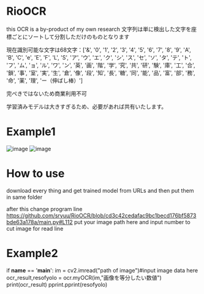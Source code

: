 # RioOCR
this OCR is a by-product of my own research
文字列は単に検出した文字を座標ごとにソートして分割しただけのものとなります

現在識別可能な文字は68文字：['&', '0', '1', '2', '3', '4', '5', '6', '7', '8', '9', 'A', 'B', 'C', 'e', 'E', 'F', 'L', 'S', 'ア', 'ウ', 'エ', 'ク', 'シ', 'ス', 'セ', 'ソ', 'タ', 'テ', 'ト', 'フ', 'ム', 'ョ', 'ル', 'ワ', 'ン', '英', '画', '階', '学', '究', '共', '研', '験', '庫', '工', '合', '鎖', '事', '室', '実', '生', '倉', '像', '段', '知', '長', '糖', '同', '能', '品', '富', '部', '務', '命', '薬', '理', 'ー（伸ばし棒）']

完ぺきではないため商業利用不可

学習済みモデルは大きすぎるため、必要があれば共有いたします。

# Example1

![image](https://user-images.githubusercontent.com/56717608/112598439-ec20cd80-8e51-11eb-92a7-774e22112092.png)
![image](https://user-images.githubusercontent.com/56717608/112598454-f04ceb00-8e51-11eb-912a-2030b7a57a66.png)

# How to use
download every thing and get trained model from URLs
and then put them in same folder 

after this 
change program line
https://github.com/sryuu/RioOCR/blob/cd3c42cedafac9bc1becd176bf5873bde63a178a/main.py#L112
put your image path here
and input number to cut image for read line

# Example2
if __name__ == '__main__':
    im = cv2.imread("path of image")#input image data here
    ocr_result,resofyolo = ocr.myOCR(im,"画像を等分したい数値")
    print(ocr_result)
    pprint.pprint(resofyolo)
